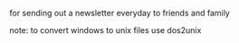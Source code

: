 for sending out a newsletter everyday to friends and family

note: to convert windows to unix files use dos2unix
